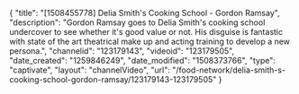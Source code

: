 {
    "title": "[1508455778] Delia Smith's Cooking School - Gordon Ramsay",
    "description": "Gordon Ramsay goes to Delia Smith's cooking school undercover to see whether it's good value or not. His disguise is fantastic with state of the art theatrical make up and acting training to develop a new persona.",
    "channelid": "123179143",
    "videoid": "123179505",
    "date_created": "1259846249",
    "date_modified": "1508373766",
    "type": "captivate",
    "layout": "channelVideo",
    "url": "\/food-network\/delia-smith-s-cooking-school-gordon-ramsay\/123179143-123179505"
}